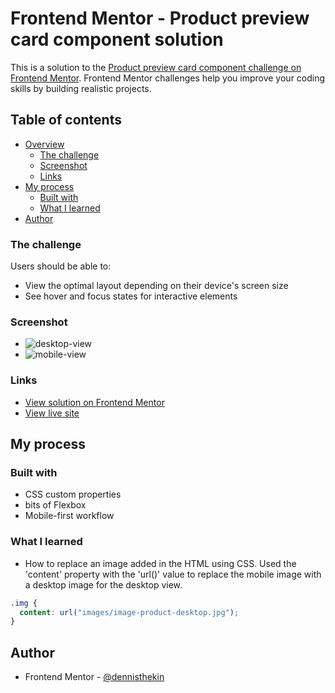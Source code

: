 # Frontend Mentor - Product preview card component solution

This is a solution to the [Product preview card component challenge on Frontend Mentor](https://www.frontendmentor.io/challenges/product-preview-card-component-GO7UmttRfa). Frontend Mentor challenges help you improve your coding skills by building realistic projects. 

## Table of contents

- [Overview](#overview)
  - [The challenge](#the-challenge)
  - [Screenshot](#screenshot)
  - [Links](#links)
- [My process](#my-process)
  - [Built with](#built-with)
  - [What I learned](#what-i-learned)
- [Author](#author)

### The challenge

Users should be able to:

- View the optimal layout depending on their device's screen size
- See hover and focus states for interactive elements

### Screenshot

- ![desktop-view](images/desktop-view.jpg)
- ![mobile-view](images/mobile-view.jpg)

### Links

- [View solution on Frontend Mentor](https://www.frontendmentor.io/solutions/responsive-card-using-flexbox-centered-card-using-grid--LvBlSXqu7)
- [View live site](https://product-preview-card-component-denniskin.vercel.app/)


## My process

### Built with

- CSS custom properties
- bits of Flexbox
- Mobile-first workflow

### What I learned

- How to replace an image added in the HTML using CSS.
Used the 'content' property with the 'url()' value to replace the mobile image with a desktop image for the desktop view.

```css
.img {
  content: url("images/image-product-desktop.jpg");
}
```

## Author

- Frontend Mentor - [@dennisthekin](https://www.frontendmentor.io/profile/dennisthekin)
